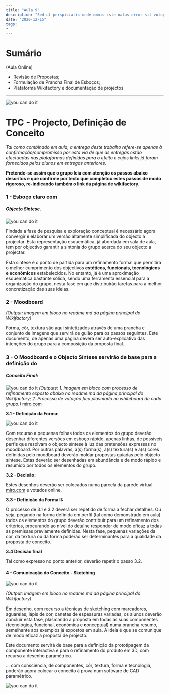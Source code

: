 ```yaml
---
title: "Aula 9"
description: "Sed ut perspiciatis unde omnis iste natus error sit voluptatem"
date: "2020-12-15"
tags:
- 
---
```



# Sumário

(Aula Online)

* Revisão de Propostas;
* Formulação de Prancha Final de Esboços;
* Plataforma Wikifactory e documentação de projectos
 
___

![you can do it](/images/3.png)

# TPC - Projecto, Definição de Conceito


*Tal como combinado em aula, a entrega deste trabalho refere-se apenas à confirmação/compromisso por esta via de que as entregas estão efectuadas nas plataformas definidas para o efeito e cujos links já foram fornecidos pelos alunos em entregas anteriores.*

**Pretende-se assim que o grupo leia com atenção os passos abaixo descritos e que confirme por texto que completou estes passos de modo rigoroso, re-indicando também o link da página de wikifactory.**


### 1 - Esboço claro com
##### Objecto Síntese.

![you can do it](/images/14.png)
 
Findada a fase de pesquisa e exploração conceptual é necessário agora convergir e elaborar um versão altamente simplificada do objecto a projectar. Esta representação esquemática, já abordada em sala de aula, tem por objectivo garantir a sintonia do grupo acerca do seu objecto a projectar.
 
Esta síntese é o ponto de partida para um refinamento formal que permitirá o melhor cumprimento dos objectivos **estéticos, funcionais, tecnológicos e económicos** estabelecidos. No entanto, já é uma aproximação esquemática bastante sólida, sendo uma ferramenta essencial para a organização do grupo, nesta fase em que distribuirão tarefas para a melhor concretização das suas ideias.
 
### 2 - Moodboard
 
*(Output: imagem em bloco no readme.md da página principal do Wikifactory)*
 
Forma, côr, textura são aqui sintetizados através de uma prancha e conjunto de imagens que servirá de guião para os passos seguintes.
Este documento, de apenas uma página deverá ser auto-explicativo das intenções do grupo para a composição da proposta final.
 
### 3 - O Moodboard e o Objecto Síntese servirão de base para a definição do
##### Conceito Final:
![you can do it](/images/2.png)
*(Outputs:*
*1. imagem em bloco  com processo de refinamento exposto abaixo no readme.md da página principal do Wikifactory;*
*2. Processo de votação fica plasmado no whiteboard    de cada grupo.)* [miro.com](http://miro.com/) 
 
**3.1 - Definição da Forma:**


 ![you can do it](/images/10.png)

Com recurso a pequenas folhas todos os elementos do grupo deverão desenhar diferentes versões em esboço rápido, apenas linhas, de possíveis perfis que resolvam o objecto síntese à luz das pretensões expressas no moodboard. Por outras palavras, a(s) forma(s), a(s) textura(s) e a(s) cores definidas pelo moodboard deverão moldar propostas guiadas pelo objecto síntese. Estas deverão ser desenhadas em abundância e de modo rápido e resumido por todos os elementos do grupo.
 
**3.2 - Decisão:**
 
Estes desenhos deverão ser colocados numa parcela da parede virtual  [miro.com](http://miro.com/)  e votados online.
 
**3.3 - Definição da Forma II:**
 
O processo de 3.1 e 3.2 deverá ser repetido de forma a fechar detalhes. Ou seja, pegando na forma definida em perfil (tal como demonstrado em aula) todos os elementos do grupo deverão contribuir para um refinamento dos critérios, procurando ao nível do detalhe responder de modo eficaz a todas as premissas previamente definidas. Nesta fase, pequenas variações da cor, da textura ou da forma poderão ser determinantes para a qualidade da proposta de conceito.
 
**3.4 Decisão final**
 
Tal como expresso no ponto anterior, deverão repetir o passo 3.2.
 
#### 4 - Comunicação do Conceito - Sketching

 ![you can do it](/images/11.png)
 
*(Output: imagem em bloco no readme.md da página principal do Wikifactory)*
 
Em desenho, com recurso a técnicas de sketching com marcadores, aguarelas, lápis de cor, canetas de espessuras variadas, os alunos deverão concluir esta fase, plasmando a proposta em todas as suas componentes (**t**ecnológica, **f**uncional, **e**conómica e **c**onceptual) numa prancha resumo, semelhante aos exemplos já expostos em aula. A ideia é que se comunique de modo eficaz a proposta de projecto.
 
Este documento servirá de base para a definição da prototipagem da componente interactiva e para o refinamento do produto em 3D, com recurso a desenho paramétrico.


... com consciência, de componentes, côr, textura, forma e tecnologia, poderão agora colocar o conceito à prova num software de CAD paramétrico.

 ![you can do it](/images/12.png)
